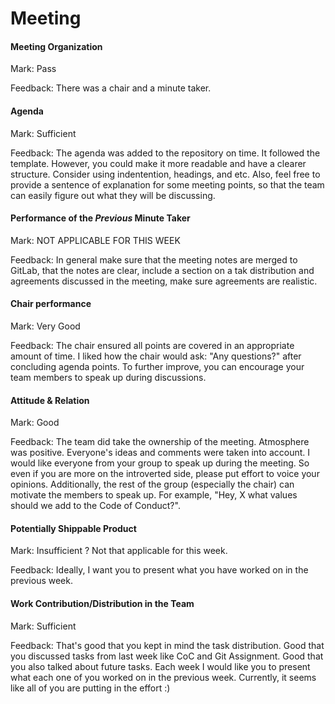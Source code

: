 # Meeting

#### Meeting Organization

Mark: Pass

Feedback: There was a chair and a minute taker.

#### Agenda

Mark: Sufficient

Feedback: The agenda was added to the repository on time.
It followed the template. However, you could make it more readable and have a clearer structure. Consider using indentention, headings, and etc.
Also, feel free to provide a sentence of explanation for some meeting points, so that the team can easily figure out what they will be discussing.

#### Performance of the _Previous_ Minute Taker

Mark: NOT APPLICABLE FOR THIS WEEK

Feedback: In general make sure that the meeting notes are merged to GitLab,
that the notes are clear, include a section on a tak distribution and agreements discussed
in the meeting, make sure agreements are realistic.

#### Chair performance

Mark: Very Good

Feedback: The chair ensured all points are covered in an appropriate amount of time. 
I liked how the chair would ask: "Any questions?" after concluding agenda points. 
To further improve, you can encourage your team members to speak up during discussions.


#### Attitude & Relation

Mark: Good

Feedback: The team did take the ownership of the meeting. Atmosphere was positive.
Everyone's ideas and comments were taken into account. I would like everyone from your group to speak up during the meeting.
So even if you are more on the introverted side, please put effort to voice your opinions.
Additionally, the rest of the group (especially the chair) can motivate the members to speak up.
For example, "Hey, X what values should we add to the Code of Conduct?".

#### Potentially Shippable Product

Mark: Insufficient ? Not that applicable for this week.

Feedback: Ideally, I want you to present what you have worked on in the previous week.

#### Work Contribution/Distribution in the Team

Mark: Sufficient

Feedback: That's good that you kept in mind the task distribution. 
Good that you discussed tasks from last week like CoC and Git Assignment. 
Good that you also talked about future tasks. Each week I would like you to present what each one of you worked on in the previous week. Currently, it seems like all of you are putting in the effort :)

